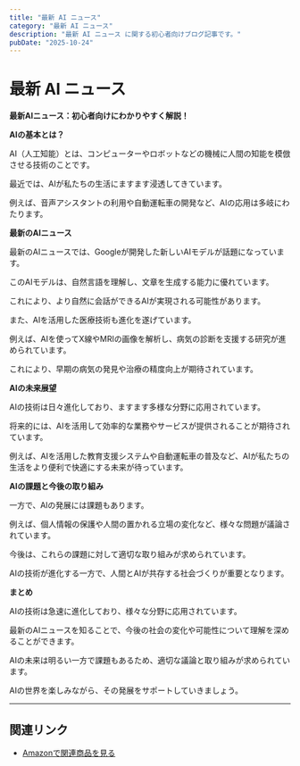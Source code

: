 ```yaml
---
title: "最新 AI ニュース"
category: "最新 AI ニュース"
description: "最新 AI ニュース に関する初心者向けブログ記事です。"
pubDate: "2025-10-24"
---
```


# 最新 AI ニュース

**最新AIニュース：初心者向けにわかりやすく解説！**

**AIの基本とは？**

AI（人工知能）とは、コンピューターやロボットなどの機械に人間の知能を模倣させる技術のことです。

最近では、AIが私たちの生活にますます浸透してきています。

例えば、音声アシスタントの利用や自動運転車の開発など、AIの応用は多岐にわたります。



**最新のAIニュース**

最新のAIニュースでは、Googleが開発した新しいAIモデルが話題になっています。

このAIモデルは、自然言語を理解し、文章を生成する能力に優れています。

これにより、より自然に会話ができるAIが実現される可能性があります。



また、AIを活用した医療技術も進化を遂げています。

例えば、AIを使ってX線やMRIの画像を解析し、病気の診断を支援する研究が進められています。

これにより、早期の病気の発見や治療の精度向上が期待されています。



**AIの未来展望**

AIの技術は日々進化しており、ますます多様な分野に応用されています。

将来的には、AIを活用して効率的な業務やサービスが提供されることが期待されています。

例えば、AIを活用した教育支援システムや自動運転車の普及など、AIが私たちの生活をより便利で快適にする未来が待っています。



**AIの課題と今後の取り組み**

一方で、AIの発展には課題もあります。

例えば、個人情報の保護や人間の置かれる立場の変化など、様々な問題が議論されています。

今後は、これらの課題に対して適切な取り組みが求められています。

AIの技術が進化する一方で、人間とAIが共存する社会づくりが重要となります。



**まとめ**

AIの技術は急速に進化しており、様々な分野に応用されています。

最新のAIニュースを知ることで、今後の社会の変化や可能性について理解を深めることができます。

AIの未来は明るい一方で課題もあるため、適切な議論と取り組みが求められています。

AIの世界を楽しみながら、その発展をサポートしていきましょう。



---

## 関連リンク

- [Amazonで関連商品を見る](https://www.amazon.co.jp/s?k=%E6%9C%80%E6%96%B0+AI+%E3%83%8B%E3%83%A5%E3%83%BC%E3%82%B9&tag=autowritehubai-22)
